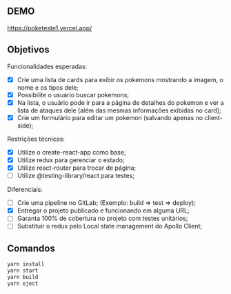 ## DEMO

https://poketeste1.vercel.app/

## Objetivos

Funcionalidades esperadas:
- [x] Crie uma lista de cards para exibir os pokemons mostrando a imagem, o nome e os tipos dele;
- [x] Possibilite o usuário buscar pokemons;
- [x] Na lista, o usuário pode ir para a página de detalhes do pokemon e ver a lista de ataques dele (além
das mesmas informações exibidas no card);
- [x] Crie um formulário para editar um pokemon (salvando apenas no client-side);

Restrições técnicas:
- [x] Utilize o create-react-app como base;
- [x] Utilize redux para gerenciar o estado;
- [x] Utilize react-router para trocar de página;
- [ ] Utilize @testing-library/react para testes;

Diferenciais:
- [ ] Crie uma pipeline no GitLab; (Exemplo: build => test => deploy);
- [x] Entregar o projeto publicado e funcionando em alguma URL;
- [ ] Garanta 100% de cobertura no projeto com testes unitários;
- [ ] Substituir o redux pelo Local state management do Apollo Client;
## Comandos
```sh
yarn install
yarn start
yarn build
yarn eject
```
